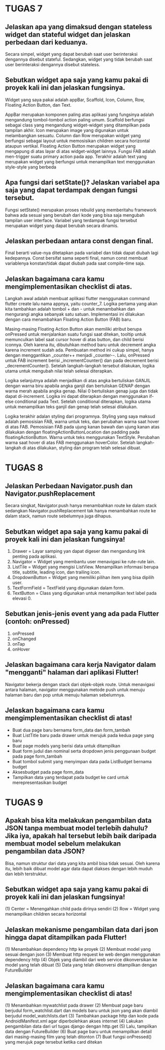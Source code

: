 # TUGAS 7

## Jelaskan apa yang dimaksud dengan stateless widget dan stateful widget dan jelaskan perbedaan dari keduanya.

Secara simpel, widget yang dapat berubah saat user berinteraksi dengannya disebut stateful. Sedangkan, widget yang tidak berubah saat user berinteraksi dengannya disebut stateless.

## Sebutkan widget apa saja yang kamu pakai di proyek kali ini dan jelaskan fungsinya.

Widget yang saya pakai adalah appBar, Scaffold, Icon, Column, Row, Floating Action Button, dan Text.

AppBar merupakan komponen paling atas aplikasi yang fungsinya adalah mengandung tombol-tombol action paling umum. Scaffold berfungsi sebagai class yang mengandung widget-widget yang ditampilkan pada tampilan akhir. Icon merupakan image yang digunakan untuk melambangkan sesuatu. Column dan Row merupakan widget yang berfungsi sebagai layout untuk memosisikan children secara horizontal ataupun vertikal. Floating Action Button merupakan widget yang mengapung di atas layar di atas widget-widget lainnya. Fungsi FAB adalah men-trigger suatu primary action pada app. Terakhir adalah text yang merupakan widget yang berfungsi untuk menampilkan text menggunakan style-style yang berbeda

## Apa fungsi dari setState()? Jelaskan variabel apa saja yang dapat terdampak dengan fungsi tersebut.

Fungsi setState() merupakan proses rebuild yang memberitahu framework bahwa ada sesuai yang berubah dari kode yang bisa saja mengubah tampilan user interface. Variabel yang terdampak fungsi tersebut merupakan widget yang dapat berubah secara dinamis.

## Jelaskan perbedaan antara const dengan final.

Final berarti value-nya ditetapkan pada variabel dan tidak dapat diubah lagi kedepannya. Const bersifat sama seperti final, namun const membuat variablenya konstan/tidak dapat diubah pada saat compile-time saja.

## Jelaskan bagaimana cara kamu mengimplementasikan checklist di atas.

Langkah awal adalah membuat aplikasi flutter menggunakan command flutter create lalu nama appnya, yaitu counter_7. Logika pertama yang akan kita tambahkan adalah tombol + dan - untuk menambahkan dan mengurangi angka sebanyak satu satuan. Implementasi ini dilakukan dengan cara menambahkan Floating Action Button (FAB) baru. 

Masing-masing Floating Action Button akan memiliki atribut berupa onPressed untuk menjalankan suatu fungsi saat ditekan, tooltip untuk memunculkan label saat cursor hover di atas button, dan child berisi iconnya. Oleh karena itu, dibutuhkan method baru untuk decrement angka karena increment sudah ada. Pembuatan method ini cukup simpel, hanya dengan menggantikan _counter++ menjadi _counter--. Lalu, onPressed untuk FAB increment berisi _incrementCounter() dan pada decrement berisi _decrementCounter(). Setelah langkah-langkah tersebut dilakukan, logika utama untuk mengubah nilai telah selesai diterapkan.

Logika selanjutnya adalah menjadikan di atas angka bertuliskan GANJIL dengan warna biru apabila angka ganjil dan bertuliskan GENAP dengan warna merah apabila angka genap. Nilai 0 bertuliskan genap juga dan tidak dapat di-increment. Logika ini dapat diterapkan dengan menggunakan if-else conditional pada Text. Setelah conditional diterapkan, logika utama untuk menampilkan teks ganjil dan genap telah selesai dilakukan.

Logika terakhir adalan styling dari programnya. Styling yang saya maksud adalah pemosisian FAB, warna untuk teks, dan perubahan warna saat hover di atas FAB. Pemosisian FAB pada ujung kanan bawah dan ujung kanan atas dilakukan dengan floatingActionButtonLocation dan padding pada floatingActionButton. Warna untuk teks menggunakan TextStyle. Perubahan warna saat hover di atas FAB menggunakan hoverColor. Setelah langkah-langkah di atas dilakukan, styling dan program telah selesai dibuat.

# TUGAS 8

## Jelaskan Perbedaan Navigator.push dan Navigator.pushReplacement

Secara singkat, Navigator.push hanya menambahkan route ke dalam stack sedangkan Navigator.pushReplacement tak hanya menambahkan route ke dalam stack, namun route sebelumnya juga dihapus.

## Sebutkan widget apa saja yang kamu pakai di proyek kali ini dan jelaskan fungsinya!

1. Drawer
= Layar samping yan dapat digeser dan mengandung link penting pada aplikasi.
2. Navigator
= Widget yang membantu user menavigasi ke rute-rute lain.
3. ListTile
= Widget yang mengisi ListView. Menampilkan informasi berupa title, subtitle, leading icon, dan trailing icon.
4. DropdownButton
= Widget yang memiliki pilihan item yang bisa dipilih user.
5. TextFormField
= TextField yang digunakan dalam form.
6. TextButton
= Class yang digunakan untuk menampilkan text label pada elevasi 0.

## Sebutkan jenis-jenis event yang ada pada Flutter (contoh: onPressed)

1. onPressed
2. onChanged
3. onTap
4. onHover

## Jelaskan bagaimana cara kerja Navigator dalam "mengganti" halaman dari aplikasi Flutter!

Navigator bekerja dengan stack dari objek-objek route. Untuk menavigasi antara halaman, navigator menggunakan metode push untuk menuju halaman baru dan pop untuk menuju halaman sebelumnya.

## Jelaskan bagaimana cara kamu mengimplementasikan checklist di atas!

- Buat dua page baru bernama form_data dan form_tambah
- Buat ListTitle baru pada drawer untuk merujuk pada kedua page yang baru
- Buat page models yang berisi data untuk ditampilkan
- Buat form judul dan nominal serta dropdown jenis penggunaan budget pada page form_tambah
- Buat tombol submit yang menyimpan data pada ListBudget bernama budget
- Aksesbudget pada page form_data
- Tampilkan data yang terdapat pada budget ke card untuk merepresentasikan budget

# TUGAS 9

## Apakah bisa kita melakukan pengambilan data JSON tanpa membuat model terlebih dahulu? Jika iya, apakah hal tersebut lebih baik daripada membuat model sebelum melakukan pengambilan data JSON?

Bisa, namun struktur dari data yang kita ambil bisa tidak sesuai. Oleh karena itu, lebih baik dibuat model agar data dapat diakses dengan lebih muduh dan lebih terstruktur.

## Sebutkan widget apa saja yang kamu pakai di proyek kali ini dan jelaskan fungsinya!

(1) Center = Menengahkan child pada dirinya sendiri
(2) Row = Widget yang menampilkan children secara horizontal

## Jelaskan mekanisme pengambilan data dari json hingga dapat ditampilkan pada Flutter!

(1) Menambahkan dependency http ke proyek
(2) Membuat model yang sesuai dengan json
(3) Membuat http request ke web dengan menggunakan dependency http
(4) Objek yang diambil dari web service dikonversikan ke model yang telah dibuat
(5) Data yang telah dikonversi ditampilkan dengan FutureBuilder

## Jelaskan bagaimana cara kamu mengimplementasikan checklist di atas!

(1) Menambahkan mywatchlist pada drawer
(2) Membuat page baru berjudul form_watchlist.dart dan models baru untuk json yang akan diambil berjudul model_watchlists.dart
(3) Tambahkan package http dan kode pada AndroidManifest.xml agar diperbolehkan akses internet
(4) Lakukan pengambilan data dari url tugas django dengan http.get
(5) Lalu, tampilkan data dengan FutureBuilder
(6) Buat page baru untuk menampilkan detail dari masing-masing film yang telah ditonton
(7) Buat fungsi onPressed() yang merujuk page tersebut ketika card ditekan